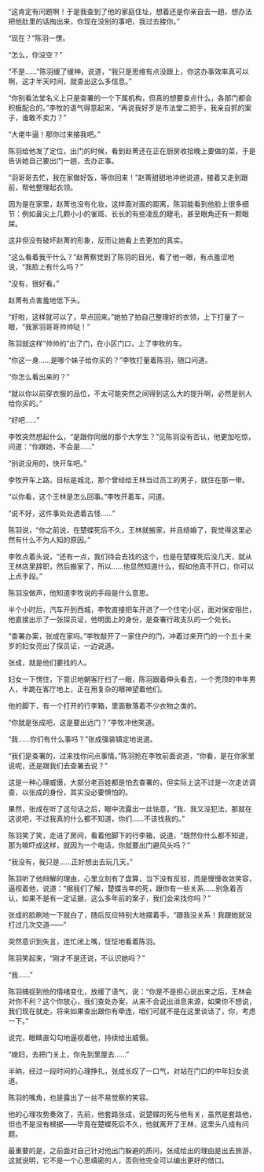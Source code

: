 “这肯定有问题啊！于是我查到了他的家庭住址，想着还是你亲自去一趟，想办法把他肚里的话掏出来，你现在没别的事吧，我过去接你。”

“现在？”陈羽一愣。

“怎么，你没空？”

“不是……”陈羽缓了缓神，说道，“我只是思维有点没跟上，你这办事效率真可以啊，这才半天时间，就查出这么多信息。”

“你别看法堂名义上只是查署的一个下属机构，但真的想要查点什么，各部门都会积极配合的。”李牧的语气得意起来，“再说我好歹是市法堂二把手，我亲自抓的案子，谁敢不卖力？”

“大佬牛逼！那你过来接我吧。”

陈羽给他发了定位，出门的时候，看到赵菁还在正在厨房收拾晚上要做的菜，于是告诉她自己要出门一趟，去办正事。

“羽哥哥去忙，我在家做好饭，等你回来！”赵菁甜甜地冲他说道，接着又走到跟前，帮他整理起衣领。

因为是在家里，赵菁也没有化妆，这样面对面的距离，陈羽能看到他脸上很多细节：例如鼻尖上几颗小小的雀斑、长长的有些凌乱的睫毛，甚至眼角还有一颗眼屎。

这非但没有破坏赵菁的形象，反而让她看上去更加的真实。

“这么看着我干什么？”赵菁察觉到了陈羽的目光，看了他一眼，有点羞涩地说，“我脸上有什么吗？”

“没有，很好看。”

赵菁有点害羞地低下头。

“好啦，这样就可以了，早点回来。”她拍了拍自己整理好的衣领，上下打量了一眼，“我家羽哥哥帅帅哒！”

陈羽就这样“帅帅的”出了门，在小区门口，上了李牧的车。

“你这一身……是哪个妹子给你买的？”李牧打量着陈羽，随口问道。

“你怎么看出来的？”

“就以你以前穿衣服的品位，不太可能突然之间得到这么大的提升啊，必然是别人给你买的。”

“好吧……”

李牧突然想起什么，“是跟你同居的那个大学生？”见陈羽没有否认，他更加吃惊，问道：“你跟她，不会是……”

“别说没用的，快开车吧。”

李牧开车上路，目标是城北，那个曾经给王林当过员工的男子，就住在那一带。

“以你看，这个王林是怎么回事。”李牧开着车，问道。

“说不好，这件事处处透着古怪……”

陈羽说，“你之前说，在楚蝶死后不久，王林就搬家，并且结婚了，我觉得这里必然有什么不为人知的原因。”

李牧点着头说，“还有一点，我们待会去找的这个，也是在楚蝶死后没几天，就从王林店里辞职，然后搬家了，所以……他显然知道什么，假如他真不开口，你可以上点手段。”

陈羽没做声，他知道李牧说的手段是什么意思。

半个小时后，汽车开到西城，李牧直接把车开进了一个住宅小区，面对保安阻拦，他直接出示了一张探员证，他明面上的身份，是查署行政支队的一个处长。

“查署办案，张成在家吗。”李牧敲开了一家住户的门，冲着过来开门的一个五十来岁的妇女亮出了探员证，一边说道。

张成，就是他们要找的人。

妇女一下愣住，下意识地朝客厅扫了一眼，陈羽跟着伸头看去，一个秃顶的中年男人，半跪在客厅地上，正在用复杂的眼神望着他们。

他的脚下，有一个打开的行李箱，里面散落着不少衣物之类的。

“你就是张成吧，这是要出远门？”李牧冲他笑道。

“我……你们有什么事吗？”张成强装镇定地说道。

“我们是查署的，过来找你问点事情。”陈羽抢在李牧前面说道，“你看，是在你家里说呢，还是跟我们去查署去说？”

这是一种心理威慑，大部分老百姓都是怕去查署的，但实际上这不过是一次走访调查，以张成的身份，其实没必要惧怕的。

果然，张成在听了这句话之后，眼中流露出一丝怯意，“我、我又没犯法，那就在这说吧，不过我真的什么都不知道，你们……不该找我的。”

陈羽笑了笑，走进了房间，看着他脚下的行李箱，说道，“既然你什么都不知道，那为嘛吓成这样，就因为一个电话，你就要出门避风头吗？”

“我没有，我只是……正好想出去玩几天。”

陈羽听了他辩解的理由，心里立刻有了盘算，当下没有反驳，而是慢慢收敛笑容，逼视着他，说道：“据我们了解，楚蝶当年的死，跟你有一些关系……别急着否认，如果不是有一定证据，这么多年前的案子，我们会来找你吗？”

张成的脸刷地一下就白了，随后反应特别大地摆着手，“跟我没关系！我跟她就没打过几次交道——”

突然意识到失言，连忙闭上嘴，怔怔地看着陈羽。

陈羽笑起来，“刚才不是还说，不认识她吗？”

“我……”

陈羽捕捉到他的情绪变化，放缓了语气，说：“你是不是担心说出来之后，王林会对你不利？这个你放心，我们查处办案，从来不会说出消息来源，如果你不想说，我们现在就走，将来如果查出跟你有牵连，咱们可就不是在这里谈话了，你，考虑一下。”

说完，眼睛直勾勾地逼视着他，持续给出威慑。

“媳妇，去把门关上，你先到里屋去……”

半晌，经过一段时间的心理挣扎，张成长叹了一口气，对站在门口的中年妇女说道。

陈羽的嘴角，也是露出了一丝不易觉察的笑容。

他的心理攻势奏效了，先前，他套路张成，说楚蝶的死与他有关，虽然是套路他，但也不是没有根据——毕竟在楚蝶死后不久，他就离开了王林，这里头八成有问题。

最重要的是，之前面对自己针对他出门躲避的质问，张成给出的理由是出去旅游，这就说明，它不是一个心思缜密的人，否则他完全可以编出更好的借口。
